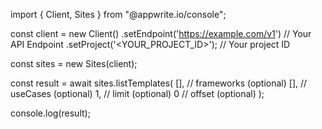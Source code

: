 import { Client, Sites } from "@appwrite.io/console";

const client = new Client()
    .setEndpoint('https://example.com/v1') // Your API Endpoint
    .setProject('<YOUR_PROJECT_ID>'); // Your project ID

const sites = new Sites(client);

const result = await sites.listTemplates(
    [], // frameworks (optional)
    [], // useCases (optional)
    1, // limit (optional)
    0 // offset (optional)
);

console.log(result);
